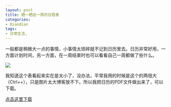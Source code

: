 ```yaml
---
layout: post
title: 晒一晒这一周的日程表
categories:
- Diandian
tags:
- 日常生活, 
---
```

<p>一般都是稍微大一点的事情，小事情太琐碎就不记到日历里去。日历非常好用，一方面计划时间，另一方面，在一周结束时也可以看看自己一周都做了些什么。</p>
<p><img src="http://m3.img.srcdd.com/farm5/d/2012/0627/10/A49B6EA5E0E3583C02F97CF8E95A3C58_B500_900_500_228.PNG" /></p>
<p>我知道这个表看起来实在是太小了，没办法，平常我用的时候是这个的两倍大（Ctrl++），只是图片太大博客放不下。所以我把日历的PDF文件做出来了，可以下载。</p>
<p><a href="http://115.com/file/aqyhdo0n# Lee_s_Cal.pdf" target="_blank">点击这里下载</a><br /></p>
<p></p>